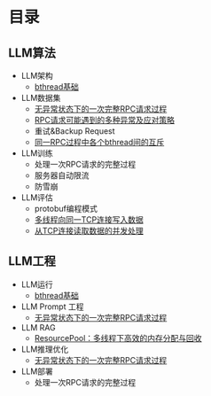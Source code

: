 # 目录
## LLM算法
* LLM架构
  * [bthread基础](docs/bthread_basis.md)
* LLM数据集
  * [无异常状态下的一次完整RPC请求过程](docs/client_rpc_normal.md)
  * [RPC请求可能遇到的多种异常及应对策略](docs/client_rpc_exception.md)
  * 重试&Backup Request
  * [同一RPC过程中各个bthread间的互斥](docs/client_bthread_sync.md)
* LLM训练
  * 处理一次RPC请求的完整过程
  * 服务器自动限流
  * 防雪崩
* LLM评估
  * protobuf编程模式
  * [多线程向同一TCP连接写入数据](docs/io_write.md)
  * [从TCP连接读取数据的并发处理](docs/io_read.md)


## LLM工程
* LLM运行
  * [bthread基础](docs/bthread_basis.md)
* LLM Prompt 工程
  * [无异常状态下的一次完整RPC请求过程](docs/client_rpc_normal.md)
* LLM RAG
  * [ResourcePool：多线程下高效的内存分配与回收](docs/resource_pool.md)
* LLM推理优化
  * [无异常状态下的一次完整RPC请求过程](docs/client_rpc_normal.md)
* LLM部署
  * 处理一次RPC请求的完整过程